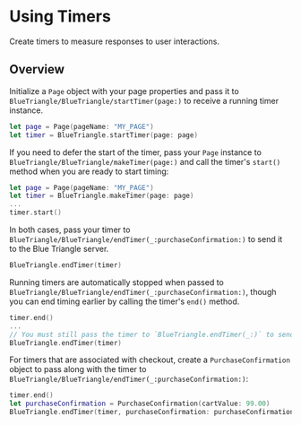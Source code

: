 # Using Timers

Create timers to measure responses to user interactions.

## Overview

Initialize a ``Page`` object with your page properties and pass it to ``BlueTriangle/BlueTriangle/startTimer(page:)`` to receive a running timer instance.

```swift
let page = Page(pageName: "MY_PAGE")
let timer = BlueTriangle.startTimer(page: page)
```

If you need to defer the start of the timer, pass your ``Page`` instance to ``BlueTriangle/BlueTriangle/makeTimer(page:)`` and call the timer's ``start()`` method when you are ready to start timing:

```swift
let page = Page(pageName: "MY_PAGE")
let timer = BlueTriangle.makeTimer(page: page)
...
timer.start()
```

In both cases, pass your timer to ``BlueTriangle/BlueTriangle/endTimer(_:purchaseConfirmation:)`` to send it to the Blue Triangle server. 

```swift
BlueTriangle.endTimer(timer)
```

Running timers are automatically stopped when passed to ``BlueTriangle/BlueTriangle/endTimer(_:purchaseConfirmation:)``, though you can end timing earlier by calling the timer's ``end()`` method.

```swift
timer.end()
...
// You must still pass the timer to `BlueTriangle.endTimer(_:)` to send it to the Blue Triangle server
BlueTriangle.endTimer(timer)
```

For timers that are associated with checkout, create a ``PurchaseConfirmation`` object to pass along with the timer to ``BlueTriangle/BlueTriangle/endTimer(_:purchaseConfirmation:)``:

```swift
timer.end()
let purchaseConfirmation = PurchaseConfirmation(cartValue: 99.00)
BlueTriangle.endTimer(timer, purchaseConfirmation: purchaseConfirmation)
```
